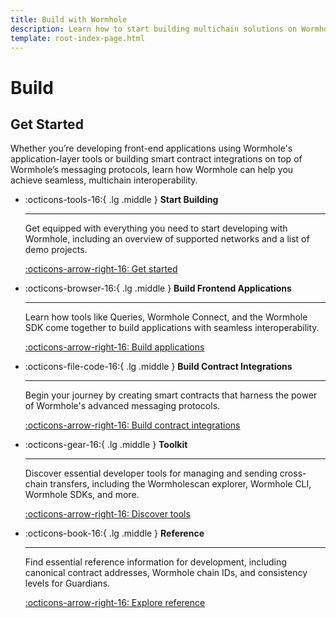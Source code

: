 ```yaml
---
title: Build with Wormhole
description: Learn how to start building multichain solutions on Wormhole, with tips to get started, an overview of the toolkit, and an introduction to the protocols.
template: root-index-page.html 
---
```


# Build

## Get Started

Whether you’re developing front-end applications using Wormhole's application-layer tools or building smart contract integrations on top of Wormhole’s messaging protocols, learn how Wormhole can help you achieve seamless, multichain interoperability.

<div class="grid cards" markdown>

-   :octicons-tools-16:{ .lg .middle } **Start Building**

    ---

    Get equipped with everything you need to start developing with Wormhole, including an overview of supported networks and a list of demo projects.

    [:octicons-arrow-right-16: Get started](/docs/build/start-building/)

-   :octicons-browser-16:{ .lg .middle } **Build Frontend Applications**

    ---

    Learn how tools like Queries, Wormhole Connect, and the Wormhole SDK come together to build applications with seamless interoperability.

    [:octicons-arrow-right-16: Build applications](/docs/build/applications/)

-   :octicons-file-code-16:{ .lg .middle } **Build Contract Integrations**

    ---

    Begin your journey by creating smart contracts that harness the power of Wormhole's advanced messaging protocols.

    [:octicons-arrow-right-16: Build contract integrations](/docs/build/contract-integrations/)

-   :octicons-gear-16:{ .lg .middle } **Toolkit**

    ---

    Discover essential developer tools for managing and sending cross-chain transfers, including the Wormholescan explorer, Wormhole CLI, Wormhole SDKs, and more.

    [:octicons-arrow-right-16: Discover tools](/docs/build/toolkit/)

-   :octicons-book-16:{ .lg .middle } **Reference**

    ---

    Find essential reference information for development, including canonical contract addresses, Wormhole chain IDs, and consistency levels for Guardians.

    [:octicons-arrow-right-16: Explore reference](/docs/build/reference/)

</div>
